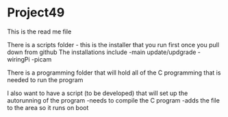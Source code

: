 # Project49

This is the read me file

There is a scripts folder - this is the installer that you run first once you pull down from github
The installations include
-main update/updgrade
-wiringPi
-picam

There is a programming folder that will hold all of the C programming that is needed to run the program

I also want to have a script (to be developed) that will set up the autorunning of the program
-needs to compile the C program
-adds the file to the area so it runs on boot

